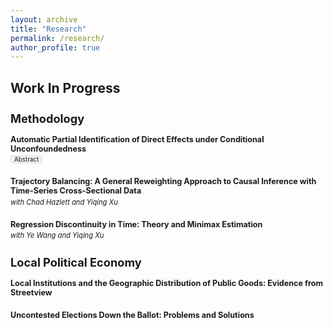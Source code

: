 ```yaml
---
layout: archive
title: "Research"
permalink: /research/
author_profile: true
---
```


<style>
h1 {
  font-size: 1.5em;
}
h2 {
  font-size: 1.3em;
}
.paper {
  margin-bottom: 1.5em;
}
.paper-title {
  font-weight: bold;
  font-size: 0.9em;
  display: block;
}
.abstract-toggle {
  display: inline-block;
  margin-top: 0.3em;
  font-size: 0.7em;
  padding: 0 5px;
  background-color: #f0f0f0;
  border: 1px solid #ddd;
  border-radius: 3px;
  cursor: pointer;
}
.coauthors {
  display: block;
  font-size: 0.8em;
  font-style: italic;
  margin-top: 0.3em;
}
.abstract {
  display: none;
  margin-top: 0.5em;
  margin-bottom: 0.5em;
  font-size: 0.8em;
  padding-left: 1em;
}
.abstract-checkbox {
  display: none;
}
.abstract-checkbox:checked + .abstract {
  display: block;
}
</style>

# Work In Progress

## Methodology

<div class="paper">
  <span class="paper-title">Automatic Partial Identification of Direct Effects under Conditional Unconfoundedness</span>
  <label for="abstract1" class="abstract-toggle">Abstract</label>
  <input type="checkbox" id="abstract1" class="abstract-checkbox">
  <div class="abstract">
    This paper develops a practical and performant algorithm for estimating sharp bounds on principal strata direct effects. I extend work on attrition problems to provide a nonparametric estimator under conditional unconfoundedness and monotonicity, more tenable assumptions than needed in popular methods for direct effect estimation. The estimator learns nuisance parameters via random forests and then learns the debiasing correction terms directly via a neural network. This approach blends the advantages of kernel-based quantile regression methods while improving finite-sample performance relative to plug-in estimation of the correction terms. I demonstrate the performance of the algorithm in simulations and apply the bounds to revisit canonical mediation problems in political science.
  </div>
</div>

<!-- Rest of your content remains the same -->

<div class="paper">
  <span class="paper-title">Trajectory Balancing: A General Reweighting Approach to Causal Inference with Time-Series Cross-Sectional Data</span>
  <span class="coauthors">with Chad Hazlett and Yiqing Xu</span>
</div>

<div class="paper">
  <span class="paper-title">Regression Discontinuity in Time: Theory and Minimax Estimation</span>
  <span class="coauthors">with Ye Wang and Yiqing Xu</span>
</div>

## Local Political Economy

<div class="paper">
  <span class="paper-title">Local Institutions and the Geographic Distribution of Public Goods: Evidence from Streetview</span>
</div>

<div class="paper">
  <span class="paper-title">Uncontested Elections Down the Ballot: Problems and Solutions</span>
</div>



<!--- 
* Minimax Adjustments for Spatial Confounding _(with Apoorva Lal)_
* Natural Amenities and Political Incentives: Evidence from Climate Change _(with Janet Malzahn)_
* Does Politics Need Tiebout? Local Distributive Politics and Residential Sorting
* The Chief and the Sheriff: Election vs. Appointment in Municipal Policing _(with Shun Yamaya)_
-->